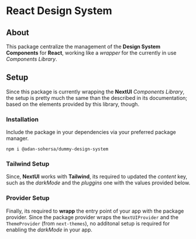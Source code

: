 # React Design System

## About

This package centralize the management of the **Design System Components** for **React**, working like a *wrapper* for the currently in use *Components Library*. 

## Setup

Since this package is currently wrapping the **NextUI** *Components Library*, the setup is pretty much the same than the described in its documentation; based on the elements provided by this library, though.

### Installation

Include the package in your dependencies via your preferred package manager.

	npm i @adan-sohersa/dummy-design-system

### Tailwind Setup

Since, **NextUI** works with **Tailwind**, its required to updated the *content* key, such as the *darkMode* and the *pluggins* one with the values provided below.

### Provider Setup

Finally, its required to **wrapp** the entry point of your app with the package provider. Since the package provider wraps the `NextUIProvider` and the `ThemeProvider` (from `next-themes`), no additonal setup is required for enabling the *darkMode* in your app.